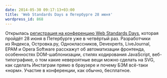 ```yaml
---
date: 2014-05-30 09:17:13+03:00
title: 'Web Standards Days в Петербурге 28 июня'
wordpress_id: 868
---
```


Открылась [регистрация на конференцию Web Standards Days][1], которая пройдёт 28 июня в Петербурге уже в четвёртый раз. Разработчики из Яндекса, Островка.ру, Одноклассников, Devexperts, LiveJournal, EPAM и Opera Software расскажут об автоматизации фронтенда, особенностях DOM-шаблонизации, стилях кодирования JavaScript, веб-типографике, о том какие невероятные вещи можно сделать на SVG, как сделать Инстаграм прямо в браузере и почему БЭМ всё-таки «норм». Участие в конференции, как обычно, бесплатное.

[1]: http://webstandardsdays.ru/2014/06/28/#register
